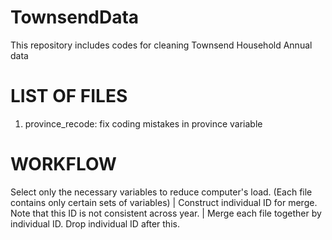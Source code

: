 # TownsendData
This repository includes codes for cleaning Townsend Household Annual data

# LIST OF FILES
1. province_recode: fix coding mistakes in province variable

# WORKFLOW
Select only the necessary variables to reduce computer's load. (Each file contains only certain sets of variables)
|
Construct individual ID for merge. Note that this ID is not consistent across year.
|
Merge each file together by individual ID. Drop individual ID after this.


